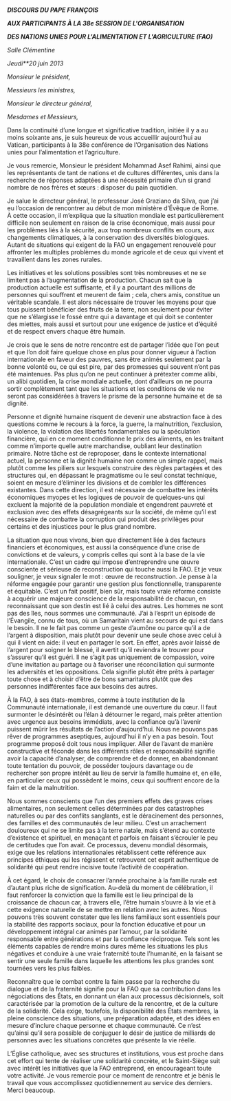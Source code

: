 ***DISCOURS DU PAPE FRANÇOIS***

***AUX PARTICIPANTS À LA 38e SESSION DE L'ORGANISATION***

***DES NATIONS UNIES POUR L'ALIMENTATION ET L'AGRICULTURE (FAO)***

*Salle Clémentine*

*Jeudi**20 juin 2013*

*Monsieur le président,*

*Messieurs les ministres,*

*Monsieur le directeur général,*

*Mesdames et Messieurs,*

Dans la continuité d’une longue et significative tradition, initiée il y a au moins soixante ans, je suis heureux de vous accueillir aujourd’hui au Vatican, participants à la 38e conférence de l’Organisation des Nations unies pour l’alimentation et l’agriculture.

Je vous remercie, Monsieur le président Mohammad Asef Rahimi, ainsi que les représentants de tant de nations et de cultures différentes, unis dans la recherche de réponses adaptées à une nécessité primaire d’un si grand nombre de nos frères et sœurs : disposer du pain quotidien.

Je salue le directeur général, le professeur José Graziano da Silva, que j’ai eu l’occasion de rencontrer au début de mon ministère d’Évêque de Rome. À cette occasion, il m’expliqua que la situation mondiale est particulièrement difficile non seulement en raison de la crise économique, mais aussi pour les problèmes liés à la sécurité, aux trop nombreux conflits en cours, aux changements climatiques, à la conservation des diversités biologiques. Autant de situations qui exigent de la FAO un engagement renouvelé pour affronter les multiples problèmes du monde agricole et de ceux qui vivent et travaillent dans les zones rurales.

Les initiatives et les solutions possibles sont très nombreuses et ne se limitent pas à l’augmentation de la production. Chacun sait que la production actuelle est suffisante, et il y a pourtant des millions de personnes qui souffrent et meurent de faim ; cela, chers amis, constitue un véritable scandale. Il est alors nécessaire de trouver les moyens pour que tous puissent bénéficier des fruits de la terre, non seulement pour éviter que ne s’élargisse le fossé entre qui a davantage et qui doit se contenter des miettes, mais aussi et surtout pour une exigence de justice et d’équité et de respect envers chaque être humain.

Je crois que le sens de notre rencontre est de partager l’idée que l’on peut et que l’on doit faire quelque chose en plus pour donner vigueur à l’action internationale en faveur des pauvres, sans être animés seulement par la bonne volonté ou, ce qui est pire, par des promesses qui souvent n’ont pas été maintenues. Pas plus qu’on ne peut continuer à prétexter comme alibi, un alibi quotidien, la crise mondiale actuelle, dont d’ailleurs on ne pourra sortir complètement tant que les situations et les conditions de vie ne seront pas considérées à travers le prisme de la personne humaine et de sa dignité.

Personne et dignité humaine risquent de devenir une abstraction face à des questions comme le recours à la force, la guerre, la malnutrition, l’exclusion, la violence, la violation des libertés fondamentales ou la spéculation financière, qui en ce moment conditionne le prix des aliments, en les traitant comme n’importe quelle autre marchandise, oubliant leur destination primaire. Notre tâche est de reproposer, dans le contexte international actuel, la personne et la dignité humaine non comme un simple rappel, mais plutôt comme les piliers sur lesquels construire des règles partagées et des structures qui, en dépassant le pragmatisme ou le seul constat technique, soient en mesure d’éliminer les divisions et de combler les différences existantes. Dans cette direction, il est nécessaire de combattre les intérêts économiques myopes et les logiques de pouvoir de quelques-uns qui excluent la majorité de la population mondiale et engendrent pauvreté et exclusion avec des effets désagrégeants sur la société, de même qu’il est nécessaire de combattre la corruption qui produit des privilèges pour certains et des injustices pour le plus grand nombre.

La situation que nous vivons, bien que directement liée à des facteurs financiers et économiques, est aussi la conséquence d’une crise de convictions et de valeurs, y compris celles qui sont à la base de la vie internationale. C’est un cadre qui impose d’entreprendre une œuvre consciente et sérieuse de reconstruction qui touche aussi la FAO. Et je veux souligner, je veux signaler le mot : œuvre de reconstruction. Je pense à la réforme engagée pour garantir une gestion plus fonctionnelle, transparente et équitable. C’est un fait positif, bien sûr, mais toute vraie réforme consiste à acquérir une majeure conscience de la responsabilité de chacun, en reconnaissant que son destin est lié à celui des autres. Les hommes ne sont pas des îles, nous sommes une communauté. J’ai à l’esprit un épisode de l’Évangile, connu de tous, où un Samaritain vient au secours de qui est dans le besoin. Il ne le fait pas comme un geste d’aumône ou parce qu’il a de l’argent à disposition, mais plutôt pour devenir une seule chose avec celui à qui il vient en aide: il veut en partager le sort. En effet, après avoir laissé de l’argent pour soigner le blessé, il avertit qu’il reviendra le trouver pour s’assurer qu’il est guéri. Il ne s’agit pas uniquement de compassion, voire d’une invitation au partage ou à favoriser une réconciliation qui surmonte les adversités et les oppositions. Cela signifie plutôt être prêts à partager toute chose et à choisir d’être de bons samaritains plutôt que des personnes indifférentes face aux besoins des autres.

À la FAO, à ses états-membres, comme à toute institution de la Communauté internationale, il est demandé une ouverture du cœur. Il faut surmonter le désintérêt ou l’élan à détourner le regard, mais prêter attention avec urgence aux besoins immédiats, avec la confiance qu’à l’avenir puissent mûrir les résultats de l’action d’aujourd’hui. Nous ne pouvons pas rêver de programmes aseptiques, aujourd’hui il n’y en a pas besoin. Tout programme proposé doit tous nous impliquer. Aller de l’avant de manière constructive et féconde dans les différents rôles et responsabilité signifie avoir la capacité d’analyser, de comprendre et de donner, en abandonnant toute tentation du pouvoir, de posséder toujours davantage ou de rechercher son propre intérêt au lieu de servir la famille humaine et, en elle, en particulier ceux qui possèdent le moins, ceux qui souffrent encore de la faim et de la malnutrition.

Nous sommes conscients que l’un des premiers effets des graves crises alimentaires, non seulement celles déterminées par des catastrophes naturelles ou par des conflits sanglants, est le déracinement des personnes, des familles et des communautés de leur milieu. C’est un arrachement douloureux qui ne se limite pas à la terre natale, mais s’étend au contexte d’existence et spirituel, en menaçant et parfois en faisant s’écrouler le peu de certitudes que l’on avait. Ce processus, devenu mondial désormais, exige que les relations internationales rétablissent cette référence aux principes éthiques qui les régissent et retrouvent cet esprit authentique de solidarité qui peut rendre incisive toute l’activité de coopération.

À cet égard, le choix de consacrer l’année prochaine à la famille rurale est d’autant plus riche de signification. Au-delà du moment de célébration, il faut renforcer la conviction que la famille est le lieu principal de la croissance de chacun car, à travers elle, l’être humain s’ouvre à la vie et à cette exigence naturelle de se mettre en relation avec les autres. Nous pouvons très souvent constater que les liens familiaux sont essentiels pour la stabilité des rapports sociaux, pour la fonction éducative et pour un développement intégral car animés par l’amour, par la solidarité responsable entre générations et par la confiance réciproque. Tels sont les éléments capables de rendre moins dures même les situations les plus négatives et conduire à une vraie fraternité toute l’humanité, en la faisant se sentir une seule famille dans laquelle les attentions les plus grandes sont tournées vers les plus faibles.

Reconnaître que le combat contre la faim passe par la recherche du dialogue et de la fraternité signifie pour la FAO que sa contribution dans les négociations des États, en donnant un élan aux processus décisionnels, soit caractérisée par la promotion de la culture de la rencontre, et de la culture de la solidarité. Cela exige, toutefois, la disponibilité des États membres, la pleine conscience des situations, une préparation adaptée, et des idées en mesure d’inclure chaque personne et chaque communauté. Ce n’est qu’ainsi qu’il sera possible de conjuguer le désir de justice de milliards de personnes avec les situations concrètes que présente la vie réelle.

L’Église catholique, avec ses structures et institutions, vous est proche dans cet effort qui tente de réaliser une solidarité concrète, et le Saint-Siège suit avec intérêt les initiatives que la FAO entreprend, en encourageant toute votre activité. Je vous remercie pour ce moment de rencontre et je bénis le travail que vous accomplissez quotidiennement au service des derniers. Merci beaucoup.